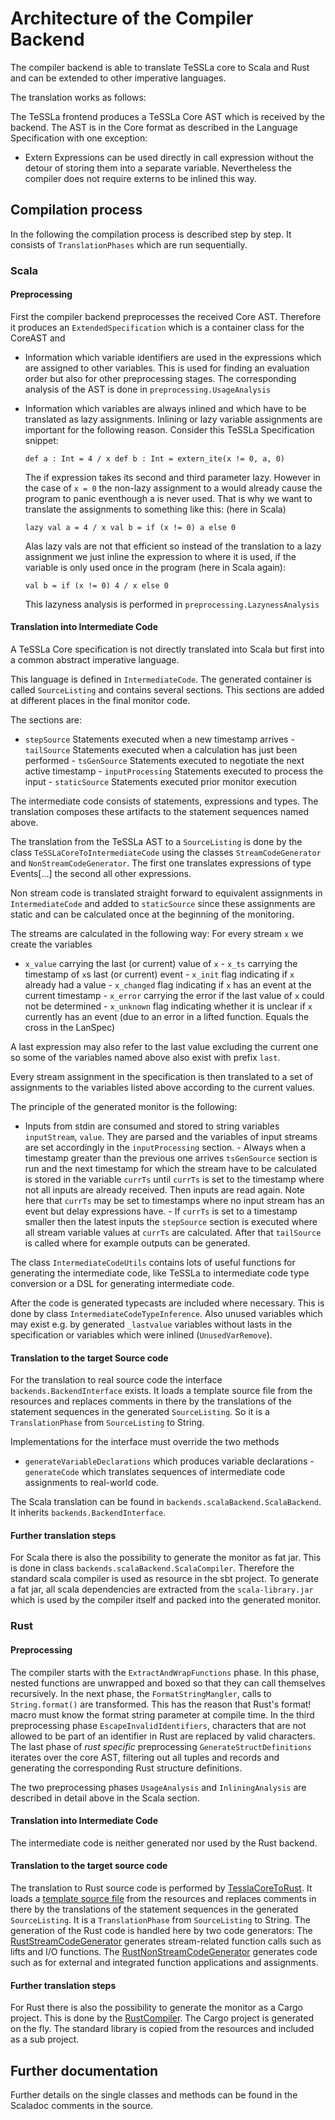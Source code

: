Architecture of the Compiler Backend
====================================

The compiler backend is able to translate TeSSLa core to Scala and Rust and can be
extended to other imperative languages.

The translation works as follows:

The TeSSLa frontend produces a TeSSLa Core AST which is received by the backend.
The AST is in the Core format as described in the Language Specification with
one exception:

- Extern Expressions can be used directly in call expression without the detour
of storing them into a separate variable. Nevertheless the compiler does not
require externs to be inlined this way.

Compilation process
-------------------

In the following the compilation process is described step by step.
It consists of `TranslationPhases` which are run sequentially.

### Scala

#### Preprocessing

First the compiler backend preprocesses the received Core AST. Therefore it
produces an `ExtendedSpecification` which is a container class for the CoreAST
and

- Information which variable identifiers are used in the expressions which are
assigned to other variables. This is used for finding an evaluation order but
also for other preprocessing stages. The corresponding analysis of the AST is
done in `preprocessing.UsageAnalysis`

- Information which variables are always inlined and which have to be translated
as lazy assignments. Inlining or lazy variable assignments are important for the
following reason. Consider this TeSSLa Specification snippet:

  ``` def a : Int = 4 / x def b : Int = extern_ite(x != 0, a, 0) ```

  The if expression takes its second and third parameter lazy. However in the
case of `x = 0` the non-lazy assignment to a would already cause the program to
panic eventhough a is never used. That is why we want to translate the
assignments to something like this: (here in Scala)

  ``` lazy val a = 4 / x val b = if (x != 0) a else 0 ```

  Alas lazy vals are not that efficient so instead of the translation to a lazy
assignment we just inline the expression to where it is used, if the variable is
only used once in the program (here in Scala again):

  ``` val b = if (x != 0) 4 / x else 0 ```

  This lazyness analysis is performed in `preprocessing.LazynessAnalysis`

#### Translation into Intermediate Code

A TeSSLa Core specification is not directly translated into Scala but
first into a common abstract imperative language.

This language is defined in `IntermediateCode`. The generated container is
called `SourceListing` and contains several sections. This sections are added at
different places in the final monitor code.

The sections are:

- `stepSource`       Statements executed when a new timestamp arrives -
`tailSource`       Statements executed when a calculation has just been
performed - `tsGenSource`      Statements executed to negotiate the next active
timestamp - `inputProcessing`  Statements executed to process the input -
`staticSource`     Statements executed prior monitor execution

The intermediate code consists of statements, expressions and types. The
translation composes these artifacts to the statement sequences named above.

The translation from the TeSSLa AST to a `SourceListing` is done by the class
`TeSSLaCoreToIntermediateCode` using the classes `StreamCodeGenerator` and
`NonStreamCodeGenerator`. The first one translates expressions of type
Events[...] the second all other expressions.

Non stream code is translated straight forward to equivalent assignments in
`IntermediateCode` and added to `staticSource` since these assignments are
static and can be calculated once at the beginning of the monitoring.

The streams are calculated in the following way: For every stream `x` we create
the variables

- `x_value` carrying the last (or current) value of `x` - `x_ts` carrying the
timestamp of `x`s last (or current) event - `x_init` flag indicating if `x`
already had a value - `x_changed` flag indicating if `x` has an event at the
current timestamp - `x_error` carrying the error if the last value of `x` could
not be determined - `x_unknown` flag indicating whether it is unclear if `x`
currently has an event (due to an error in a lifted function. Equals the cross
in the LanSpec)

A last expression may also refer to the last value excluding the current one so
some of the variables named above also exist with prefix `last`.

Every stream assignment in the specification is then translated to a set of
assignments to the variables listed above according to the current values.

The principle of the generated monitor is the following:

- Inputs from stdin are consumed and stored to string variables `inputStream`,
`value`. They are parsed and the variables of input streams are set accordingly
in the `inputProcessing` section. - Always when a timestamp greater than the
previous one arrives `tsGenSource` section is run and the next timestamp for
which the stream have to be calculated is stored in the variable `currTs` until
`currTs` is set to the timestamp where not all inputs are already received. Then
inputs are read again. Note here that `currTs` may be set to timestamps where no
input stream has an event but delay expressions have. - If `currTs` is set to a
timestamp smaller then the latest inputs the `stepSource` section is executed
where all stream variable values at `currTs` are  calculated. After that
`tailSource` is called where for example outputs can be generated.

The class `IntermediateCodeUtils` contains lots of useful functions for
generating the intermediate code, like TeSSLa to intermediate code type
conversion or a DSL for generating intermediate code.

After the code is generated typecasts are included where necessary. This is done
by class `IntermediateCodeTypeInference`. Also unused variables which may exist
e.g. by generated `_lastvalue` variables without lasts in the specification or
variables which were inlined (`UnusedVarRemove`).

#### Translation to the target Source code

For the translation to real source code the interface
`backends.BackendInterface` exists. It loads a template source file from the
resources and replaces comments in there by the translations of the statement
sequences in the generated `SourceListing`. So it is a `TranslationPhase` from
`SourceListing` to String.

Implementations for the interface must override the two methods

- `generateVariableDeclarations` which produces variable declarations -
`generateCode` which translates sequences of intermediate code assignments to
real-world code.

The Scala translation can be found in `backends.scalaBackend.ScalaBackend`. It
inherits `backends.BackendInterface`.

#### Further translation steps

For Scala there is also the possibility to generate the monitor as fat jar.
This is done in class `backends.scalaBackend.ScalaCompiler`.
Therefore the standard scala compiler is used as resource in the sbt project.
To generate a fat jar, all scala dependencies are extracted from the
`scala-library.jar` which is used by the compiler itself and packed into the
generated monitor.

### Rust

#### Preprocessing

The compiler starts with the `ExtractAndWrapFunctions` phase. In this phase, nested functions are unwrapped and boxed so
that they can call themselves recursively. In the next phase, the `FormatStringMangler`, calls to `String.format()` are 
transformed.
This has the reason that Rust's format! macro must know the format string parameter at compile time. In the third
preprocessing phase `EscapeInvalidIdentifiers`, characters that are not allowed to be part of an identifier in Rust are 
replaced by valid characters. The last phase of _rust specific_ preprocessing `GenerateStructDefinitions` iterates over 
the core AST,
filtering out all tuples and records and generating the corresponding Rust structure definitions.

The two preprocessing phases `UsageAnalysis` and `InliningAnalysis` are described in detail above in the Scala section.

#### Translation into Intermediate Code

The intermediate code is neither generated nor used by the Rust backend.

#### Translation to the target source code

The translation to Rust source code is performed by
[TesslaCoreToRust](../src/main/scala/de/uni_luebeck/isp/tessla/tessla_compiler/backends/rustBackend/TesslaCoreToRust.scala).
It loads a [template source file](../src/main/resources/de/uni_luebeck/isp/tessla/tessla_compiler/RustSkeleton.rs) from 
the
resources and replaces comments in there by the translations of the statement
sequences in the generated `SourceListing`. It is a `TranslationPhase` from
`SourceListing` to String. The generation of the Rust code is handled here by two code generators: 
The 
[RustStreamCodeGenerator](../src/main/scala/de/uni_luebeck/isp/tessla/tessla_compiler/backends/rustBackend/RustStreamCodeGenerator.scala)
generates stream-related function calls such as lifts and I/O functions.
The 
[RustNonStreamCodeGenerator](../src/main/scala/de/uni_luebeck/isp/tessla/tessla_compiler/backends/rustBackend/RustNonStreamCodeGenerator.scala) 
generates code such as for external and integrated function applications and assignments.

#### Further translation steps

For Rust there is also the possibility to generate the monitor as a Cargo project.
This is done by the
[RustCompiler](../src/main/scala/de/uni_luebeck/isp/tessla/tessla_compiler/backends/rustBackend/RustCompiler.scala).
The Cargo project is generated on the fly. The standard library is copied from the resources and included as a sub
project.

Further documentation
---------------------

Further details on the single classes and methods can be found in the Scaladoc
comments in the source.
